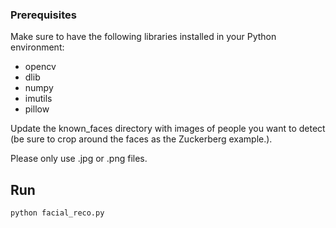 ### Prerequisites

Make sure to have the following libraries installed in your Python environment:

- opencv
- dlib
- numpy
- imutils
- pillow

Update the known_faces directory with images of people you want to detect (be sure to crop around the faces as the Zuckerberg example.).

Please only use .jpg or .png files.

## Run

```
python facial_reco.py
```
